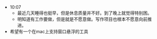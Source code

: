 - 10:07
    - 最近几天睡得也挺早，但是休息质量并不好。到了晚上就觉得特别困。
    - 明知道有工作要做，但是就是不愿意做。写作项目也根本不愿意向前推进。
- 希望有一个在mac上支持窗口悬浮的工具

